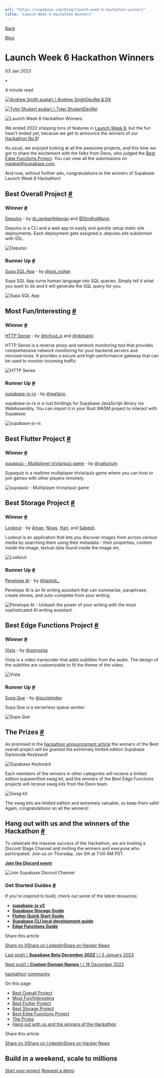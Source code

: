 ```yaml
---
url: "https://supabase.com/blog/launch-week-6-hackathon-winners"
title: "Launch Week 6 Hackathon Winners"
---
```


[Back](https://supabase.com/blog)

[Blog](https://supabase.com/blog)

# Launch Week 6 Hackathon Winners

03 Jan 2023

•

4 minute read

[![Andrew Smith avatar](https://supabase.com/_next/image?url=https%3A%2F%2Fgithub.com%2Fsilentworks.png&w=96&q=75&dpl=dpl_7FY8EmFQ6G3YqautJ4Fvh1viLnvu)\\
\\
Andrew SmithDevRel & DX](https://github.com/silentworks)

[![Tyler Shukert avatar](https://supabase.com/_next/image?url=https%3A%2F%2Fgithub.com%2Fdshukertjr.png&w=96&q=75&dpl=dpl_7FY8EmFQ6G3YqautJ4Fvh1viLnvu)\\
\\
Tyler ShukertDevRel](https://twitter.com/dshukertjr)

![Launch Week 6 Hackathon Winners](https://supabase.com/_next/image?url=%2Fimages%2Fblog%2Flw6-hackathon-winners%2Fhackathon-winners.png&w=3840&q=100&dpl=dpl_7FY8EmFQ6G3YqautJ4Fvh1viLnvu)

We ended 2022 shipping tons of features in [Launch Week 6](https://supabase.com/launch-week), but the fun hasn’t ended yet, because we get to announce the winners of our [Hackathon No.6](https://supabase.com/blog/launch-week-6-hackathon)!

As usual, we enjoyed looking at all the awesome projects, and this time we got to share the excitement with the folks from Deno, who judged the [Best Edge Functions Project](https://deno.com/blog/edge-functions-supabase-launch-week-6-hackathon#Winners). You can view all the submissions on [madewithsupabase.com](https://www.madewithsupabase.com/).

And now, without further ado, congratulations to the winners of Supabase Launch Week 6 Hackathon!

## Best Overall Project [\#](https://supabase.com/blog/launch-week-6-hackathon-winners\#best-overall-project)

### Winner [\#](https://supabase.com/blog/launch-week-6-hackathon-winners\#winner)

[Depulso](https://github.com/KarthikeyanRanasthala/depulso/) \- by [@\_iamkarthikeyan](https://twitter.com/_iamkarthikeyan) and [@SindhuMansi](https://twitter.com/SindhuMansi).

Depulso is a CLI and a web app to easily and quickly setup static site deployments. Each deployment gets assigned a .depulso.site subdomain with SSL.

![Depulso](https://supabase.com/_next/image?url=%2Fimages%2Fblog%2Flw6-hackathon-winners%2Fdepulso.png&w=3840&q=75&dpl=dpl_7FY8EmFQ6G3YqautJ4Fvh1viLnvu)

### Runner Up [\#](https://supabase.com/blog/launch-week-6-hackathon-winners\#runner-up)

[Supa SQL App](https://github.com/rodgetech/supa-sql-app) \- by [@luis\_rodge](https://twitter.com/luis_rodge).

Supa SQL App turns human language into SQL queries. Simply tell it what you want to do and it will generate the SQL query for you.

![Supa SQL App](https://supabase.com/_next/image?url=%2Fimages%2Fblog%2Flw6-hackathon-winners%2Fsupa-sql-app.png&w=3840&q=75&dpl=dpl_7FY8EmFQ6G3YqautJ4Fvh1viLnvu)

## Most Fun/Interesting [\#](https://supabase.com/blog/launch-week-6-hackathon-winners\#most-funinteresting)

### Winner [\#](https://supabase.com/blog/launch-week-6-hackathon-winners\#winner-1)

[HTTP Sense](https://github.com/http-sense/http-sense) \- by [@tchyut\_p](https://twitter.com/tchyut_p) and [@nkitsaini](https://github.com/nkitsaini).

HTTP Sense is a reverse proxy and network monitoring tool that provides comprehensive network monitoring for your backend servers and microservices. It provides a secure and high-performance gateway that can be used to monitor incoming traffic.

![HTTP Sense](https://supabase.com/_next/image?url=%2Fimages%2Fblog%2Flw6-hackathon-winners%2Fhttp-sense.png&w=3840&q=75&dpl=dpl_7FY8EmFQ6G3YqautJ4Fvh1viLnvu)

### Runner Up [\#](https://supabase.com/blog/launch-week-6-hackathon-winners\#runner-up-1)

[supabase-js-rs](https://github.com/wa1aric/supabase-js-rs) \- by [@wa1aric](https://twitter.com/wa1aric).

supabase-js-rs is a rust bindings for Supabase JavaScript library via WebAssembly. You can import it in your Rust WASM project to interact with Supabase.

![supabase-js-rs](https://supabase.com/_next/image?url=%2Fimages%2Fblog%2Flw6-hackathon-winners%2Fsupabase-js-rs.png&w=3840&q=75&dpl=dpl_7FY8EmFQ6G3YqautJ4Fvh1viLnvu)

## Best Flutter Project [\#](https://supabase.com/blog/launch-week-6-hackathon-winners\#best-flutter-project)

### Winner [\#](https://supabase.com/blog/launch-week-6-hackathon-winners\#winner-2)

[supaquiz - Multiplayer trivia/quiz game](https://github.com/yallurium/supaquiz) \- by [@yallurium](https://twitter.com/yallurium).

Supaquiz is a realtime multiplayer trivia/quiz game where you can host or join games with other players remotely.

![supaquiz - Multiplayer trivia/quiz game](https://supabase.com/_next/image?url=%2Fimages%2Fblog%2Flw6-hackathon-winners%2Fsupaquiz.png&w=3840&q=75&dpl=dpl_7FY8EmFQ6G3YqautJ4Fvh1viLnvu)

## Best Storage Project [\#](https://supabase.com/blog/launch-week-6-hackathon-winners\#best-storage-project)

### Winner [\#](https://supabase.com/blog/launch-week-6-hackathon-winners\#winner-3)

[Lookout](https://github.com/luxecraft/lookout) \- by [Aman](https://twitter.com/Amanrk28), [Nivas](https://twitter.com/nithsua), [Hari](https://twitter.com/_harisaran_), and [Sabesh](https://twitter.com/sabeshbharathi).

Lookout is an application that lets you discover images from across various media by searching them using their metadata - their properties, content inside the image, textual data found inside the image etc.

![Lookout](https://supabase.com/_next/image?url=%2Fimages%2Fblog%2Flw6-hackathon-winners%2Flookout.png&w=3840&q=75&dpl=dpl_7FY8EmFQ6G3YqautJ4Fvh1viLnvu)

### Runner Up [\#](https://supabase.com/blog/launch-week-6-hackathon-winners\#runner-up-2)

[Penelope AI](https://github.com/taishikato/Penelope-AI) \- by [@taishik\_](https://twitter.com/taishik_).

Penelope AI is an AI writing assistant that can summarize, paraphrase, create stories, and auto-complete from your writing.

![Penelope AI - Unleash the power of your writing with the most sophisticated AI writing assistant.](https://supabase.com/_next/image?url=%2Fimages%2Fblog%2Flw6-hackathon-winners%2Fpenelope-ai.png&w=3840&q=75&dpl=dpl_7FY8EmFQ6G3YqautJ4Fvh1viLnvu)

## Best Edge Functions Project [\#](https://supabase.com/blog/launch-week-6-hackathon-winners\#best-edge-functions-project)

### Winner [\#](https://supabase.com/blog/launch-week-6-hackathon-winners\#winner-4)

[Vista](https://github.com/zernonia/vista) \- by [@zernonia](https://twitter.com/zernonia).

Vista is a video transcoder that adds subtitles from the audio. The design of the subtitles are customizable to fit the theme of the video.

![Vista](https://supabase.com/_next/image?url=%2Fimages%2Fblog%2Flw6-hackathon-winners%2Fvista.png&w=3840&q=75&dpl=dpl_7FY8EmFQ6G3YqautJ4Fvh1viLnvu)

### Runner Up [\#](https://supabase.com/blog/launch-week-6-hackathon-winners\#runner-up-3)

[Supa Que](https://github.com/suciptoid/supaque) \- by [@suciptodev](https://twitter.com/suciptodev).

Supa Que is a serverless queue worker.

![Supa Que](https://supabase.com/_next/image?url=%2Fimages%2Fblog%2Flw6-hackathon-winners%2Fsupaque.png&w=3840&q=75&dpl=dpl_7FY8EmFQ6G3YqautJ4Fvh1viLnvu)

## The Prizes [\#](https://supabase.com/blog/launch-week-6-hackathon-winners\#the-prizes)

As promised in the [hackathon announcement article](https://supabase.com/blog/launch-week-6-hackathon) the winners of the Best overall project will be granted the extremely limited edition Supabase Darkmode Keyboard!

![Supabase Keyboard](https://supabase.com/_next/image?url=%2Fimages%2Fblog%2Flw6-hackathon%2Fkeyboard.png&w=3840&q=75&dpl=dpl_7FY8EmFQ6G3YqautJ4Fvh1viLnvu)

Each members of the winners in other categories will receive a limited edition supaverified swag kit, and the winners of the Best Edge Functions projects will receive swag kits from the Deno team.

![Swag kit](https://supabase.com/_next/image?url=%2Fimages%2Fblog%2Flw6-hackathon%2Fswagkit.png&w=3840&q=75&dpl=dpl_7FY8EmFQ6G3YqautJ4Fvh1viLnvu)

The swag kits are limited edition and extremely valuable, so keep them safe! Again, congratulations on all the winners!

## Hang out with us and the winners of the Hackathon [\#](https://supabase.com/blog/launch-week-6-hackathon-winners\#hang-out-with-us-and-the-winners-of-the-hackathon)

To celebrate the massive success of the Hackathon, we are hosting a Discord Stage Channel and inviting the winners and everyone who participated. Join us on Thursday, Jan 5th at 7:00 AM PST.

[**Join the Discord event**](https://discord.gg/8gGcMp5x?event=1059852103754989659)

![Join Supabase Discord Channel](https://supabase.com/_next/image?url=%2Fimages%2Fblog%2Fhackathon%2Fcommunity.png&w=3840&q=75&dpl=dpl_7FY8EmFQ6G3YqautJ4Fvh1viLnvu)

### Get Started Guides [\#](https://supabase.com/blog/launch-week-6-hackathon-winners\#get-started-guides)

If you're inspired to build, check out some of the latest resources:

- [**supabase-js v2**](https://supabase.com/blog/supabase-js-v2)
- [**Supabase Storage Guide**](https://supabase.com/docs/guides/storage)
- [**Flutter Quick Start Guide**](https://supabase.com/docs/guides/with-flutter)
- [**Supabase CLI local development guide**](https://supabase.com/docs/guides/local-development)
- [**Edge Functions Guide**](https://supabase.com/docs/guides/functions)

Share this article

[Share on X](https://twitter.com/intent/tweet?url=https%3A%2F%2Fsupabase.com%2Fblog%2Flaunch-week-6-hackathon-winners&text=Launch%20Week%206%20Hackathon%20Winners)[Share on Linkedin](https://www.linkedin.com/shareArticle?url=https%3A%2F%2Fsupabase.com%2Fblog%2Flaunch-week-6-hackathon-winners&text=Launch%20Week%206%20Hackathon%20Winners)[Share on Hacker News](https://news.ycombinator.com/submitlink?u=https%3A%2F%2Fsupabase.com%2Fblog%2Flaunch-week-6-hackathon-winners&t=Launch%20Week%206%20Hackathon%20Winners)

[Last post\\
\\
**Supabase Beta December 2022** \\
\\
5 January 2023](https://supabase.com/blog/supabase-beta-december-2022)

[Next post\\
\\
**Custom Domain Names** \\
\\
16 December 2022](https://supabase.com/blog/custom-domain-names)

[hackathon](https://supabase.com/blog/tags/hackathon) [community](https://supabase.com/blog/tags/community)

On this page

- [Best Overall Project](https://supabase.com/blog/launch-week-6-hackathon-winners#best-overall-project)
- [Most Fun/Interesting](https://supabase.com/blog/launch-week-6-hackathon-winners#most-funinteresting)
- [Best Flutter Project](https://supabase.com/blog/launch-week-6-hackathon-winners#best-flutter-project)
- [Best Storage Project](https://supabase.com/blog/launch-week-6-hackathon-winners#best-storage-project)
- [Best Edge Functions Project](https://supabase.com/blog/launch-week-6-hackathon-winners#best-edge-functions-project)
- [The Prizes](https://supabase.com/blog/launch-week-6-hackathon-winners#the-prizes)
- [Hang out with us and the winners of the Hackathon](https://supabase.com/blog/launch-week-6-hackathon-winners#hang-out-with-us-and-the-winners-of-the-hackathon)

Share this article

[Share on X](https://twitter.com/intent/tweet?url=https%3A%2F%2Fsupabase.com%2Fblog%2Flaunch-week-6-hackathon-winners&text=Launch%20Week%206%20Hackathon%20Winners)[Share on Linkedin](https://www.linkedin.com/shareArticle?url=https%3A%2F%2Fsupabase.com%2Fblog%2Flaunch-week-6-hackathon-winners&text=Launch%20Week%206%20Hackathon%20Winners)[Share on Hacker News](https://news.ycombinator.com/submitlink?u=https%3A%2F%2Fsupabase.com%2Fblog%2Flaunch-week-6-hackathon-winners&t=Launch%20Week%206%20Hackathon%20Winners)

## Build in a weekend, scale to millions

[Start your project](https://supabase.com/dashboard) [Request a demo](https://supabase.com/contact/sales)